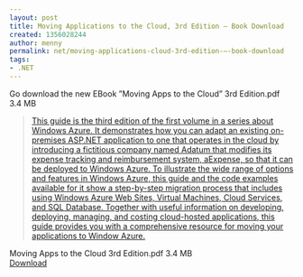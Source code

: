 ```yaml
---
layout: post
title: Moving Applications to the Cloud, 3rd Edition – Book Download
created: 1356028244
author: menny
permalink: net/moving-applications-cloud-3rd-edition-–-book-download
tags:
- .NET
---
```

<p>Go download the new EBook ”Moving Apps to the Cloud” 3rd Edition.pdf 3.4 MB<br />
<blockquote>
<p><a href="http://www.bink.nu/moving-applications-to-the-cloud-3rd-edition---book-download-2?utm_source=feedburner&utm_medium=feed&utm_campaign=Feed%3A+binkdotnu+%28Bink.nu%29" target="_blank">This guide is the third edition of the first volume in a series about Windows Azure. It demonstrates how you can adapt an existing on-premises ASP.NET application to one that operates in the cloud by introducing a fictitious company named Adatum that modifies its expense tracking and reimbursement system, aExpense, so that it can be deployed to Windows Azure. To illustrate the wide range of options and features in Windows Azure, this guide and the code examples available for it show a step-by-step migration process that includes using Windows Azure Web Sites, Virtual Machines, Cloud Services, and SQL Database. Together with useful information on developing, deploying, managing, and costing cloud-hosted applications, this guide provides you with a comprehensive resource for moving your applications to Window Azure.</a></p>
</blockquote>
<p>Moving Apps to the Cloud 3rd Edition.pdf 3.4 MB<br /><a href="http://www.microsoft.com/en-us/download/confirmation.aspx?id=29252">Download</a></p>
